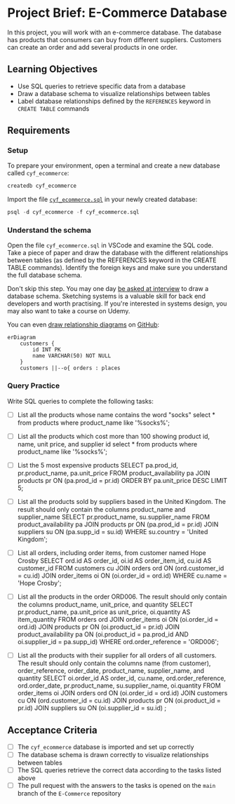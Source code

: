 # Project Brief: E-Commerce Database

In this project, you will work with an e-commerce database. The database has products that consumers can buy from different suppliers. Customers can create an order and add several products in one order.

## Learning Objectives

- Use SQL queries to retrieve specific data from a database
- Draw a database schema to visualize relationships between tables
- Label database relationships defined by the `REFERENCES` keyword in `CREATE TABLE` commands

## Requirements

### Setup

To prepare your environment, open a terminal and create a new database called `cyf_ecommerce`:

```sql
createdb cyf_ecommerce
```

Import the file [`cyf_ecommerce.sql`](./cyf_ecommerce.sql) in your newly created database:

```sql
psql -d cyf_ecommerce -f cyf_ecommerce.sql
```

### Understand the schema

Open the file `cyf_ecommerce.sql` in VSCode and examine the SQL code. Take a piece of paper and draw the database with the different relationships between tables (as defined by the REFERENCES keyword in the CREATE TABLE commands). Identify the foreign keys and make sure you understand the full database schema.

Don't skip this step. You may one day [be asked at interview](https://monzo.com/blog/2022/03/23/demystifying-the-backend-engineering-interview-process) to draw a database schema. Sketching systems is a valuable skill for back end developers and worth practising. If you're interested in systems design, you may also want to take a course on Udemy.

You can even [draw relationship diagrams](https://mermaid.js.org/syntax/entityRelationshipDiagram.html) on [GitHub](https://docs.github.com/en/get-started/writing-on-github/working-with-advanced-formatting/creating-diagrams):

```mermaid
erDiagram
    customers {
        id INT PK
        name VARCHAR(50) NOT NULL
    }
    customers ||--o{ orders : places
```

### Query Practice

Write SQL queries to complete the following tasks:

- [ ] List all the products whose name contains the word "socks"
select * from products
where product_name like '%socks%';

- [ ] List all the products which cost more than 100 showing product id, name, unit price, and supplier id
select * from products
where product_name like '%socks%';

- [ ] List the 5 most expensive products
SELECT pa.prod_id, pr.product_name, pa.unit_price
FROM product_availability pa
JOIN products pr ON (pa.prod_id = pr.id)
ORDER BY pa.unit_price DESC
LIMIT 5;

- [ ] List all the products sold by suppliers based in the United Kingdom. The result should only contain the columns product_name and supplier_name
SELECT pr.product_name, su.supplier_name
FROM product_availability pa
JOIN products pr ON (pa.prod_id = pr.id)
JOIN suppliers su ON (pa.supp_id = su.id)
WHERE su.country = 'United Kingdom';

- [ ] List all orders, including order items, from customer named Hope Crosby
SELECT ord.id AS order_id, oi.id AS order_item_id, cu.id AS customer_id
FROM customers cu
JOIN orders ord ON (ord.customer_id = cu.id)
JOIN order_items oi ON (oi.order_id = ord.id)
WHERE cu.name = 'Hope Crosby';

- [ ] List all the products in the order ORD006. The result should only contain the columns product_name, unit_price, and quantity
SELECT pr.product_name,
pa.unit_price as unit_price,
oi.quantity AS item_quantity
FROM orders ord
JOIN order_items oi ON (oi.order_id = ord.id)
JOIN products pr ON (oi.product_id = pr.id)
JOIN product_availability pa 
  ON (oi.product_id = pa.prod_id AND 
      oi.supplier_id = pa.supp_id)
WHERE ord.order_reference = 'ORD006';

- [ ] List all the products with their supplier for all orders of all customers. The result should only contain the columns name (from customer), order_reference, order_date, product_name, supplier_name, and quantity
SELECT oi.order_id AS order_id, 
       cu.name,
       ord.order_reference,
       ord.order_date,
       pr.product_name,
       su.supplier_name,
       oi.quantity
FROM order_items oi
JOIN orders ord ON (oi.order_id = ord.id)
JOIN customers cu ON (ord.customer_id = cu.id)
JOIN products pr ON (oi.product_id = pr.id)
JOIN suppliers su ON (oi.supplier_id = su.id)
;


## Acceptance Criteria

- [ ] The `cyf_ecommerce` database is imported and set up correctly
- [ ] The database schema is drawn correctly to visualize relationships between tables
- [ ] The SQL queries retrieve the correct data according to the tasks listed above
- [ ] The pull request with the answers to the tasks is opened on the `main` branch of the `E-Commerce` repository
